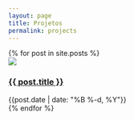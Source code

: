 ```yaml
---
layout: page
title: Projetos
permalink: projects
---
```


<div>
  {% for post in site.posts %}
    <div class="flex justify-start">
      <img class="h-12" src="{{site.baseurl}}/assets/projects/{{ post.title }}.png">
      <div>
        <h3><a href="{{site.baseurl}}{{ post.url }}">{{ post.title }}</a></h3>
        <div class="text-sm text-gray-400">{{post.date | date: "%B %-d, %Y"}}</div>
      </div> 
    </div>
  {% endfor %}
</div>


